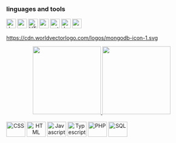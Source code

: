 ### linguages and tools
<div align="left">
  <p>
    <img height="25" src="https://www.vectorlogo.zone/logos/java/java-icon.svg" title="Java" alt="Java" /></code>
    <img height="25" src="https://cdn.worldvectorlogo.com/logos/spring-3.svg" title="spring" alt="spring" /></code>
    <img height="25" src="https://www.w3.org/html/logo/badge/html5-badge-h-solo.png" title="HTML" alt="HTML" /></code>
    <img height="25" src="https://cdn.worldvectorlogo.com/logos/css-3.svg" title="css" alt="css" /></code>
    <img height="25" src="https://cdn.worldvectorlogo.com/logos/python-5.svg" title="python" alt="python" /></code>
    <img height="25" src="https://cdn.worldvectorlogo.com/logos/docker-4.svg" title="docker" alt="docker" /></code>
    <img height="25" src="https://cdn.worldvectorlogo.com/logos/mongodb-icon-1.svg" title="mongodb" alt="mongodb" /></code>

  https://cdn.worldvectorlogo.com/logos/mongodb-icon-1.svg

  </p>  
</div>

<div align="center">
  <a href="https://github.com/jonathan220">
  <img height="180em" src="https://github-readme-stats.vercel.app/api?username=jonathan220&show_icons=true&theme=onedark&include_all_commits=true&count_private=true"/>
  <img height="180em" src="https://github-readme-stats.vercel.app/api/top-langs/?username=jonathan220&layout=compact&langs_count=7&theme=onedark"/>
</div>
    
<div style="display: inline-block" align="center"><br>
  <img align="center" alt="CSS" height="40" width="50" src="https://cdn.jsdelivr.net/gh/devicons/devicon/icons/css3/css3-plain-wordmark.svg" />
  <img align="center" alt="HTML" height="40" width="50" src="https://cdn.jsdelivr.net/gh/devicons/devicon/icons/html5/html5-plain-wordmark.svg" />
  <img align="center" alt="Javascript" height="40" width="50" src="https://cdn.jsdelivr.net/gh/devicons/devicon/icons/javascript/javascript-plain.svg" />
  <img align="center" alt="Typescript" height="40" width="50" src="https://cdn.jsdelivr.net/gh/devicons/devicon/icons/typescript/typescript-plain.svg" />
  <img align="center" alt="PHP" height="40" width="50" src="https://cdn.jsdelivr.net/gh/devicons/devicon/icons/php/php-plain.svg" />
  <img align="center" alt="SQL" height="40" width="50" src="https://cdn.jsdelivr.net/gh/devicons/devicon/icons/mysql/mysql-original.svg" />
  <img  />

</div>
